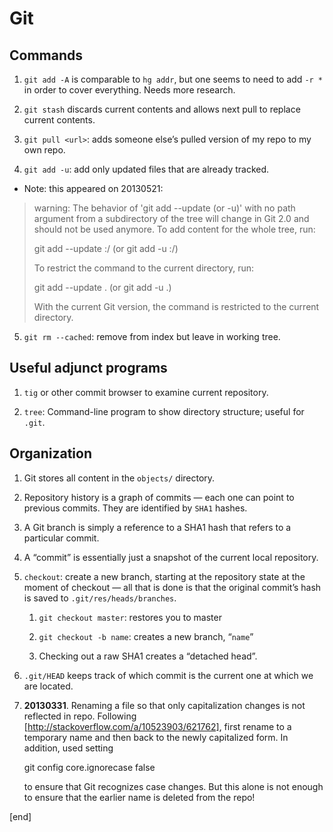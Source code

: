 Git
===

Commands
--------

1.  ​`git add -A` is comparable to `hg addr`, but one seems
    to need to add `-r *` in order to cover everything. Needs more
    research.

1.  ​`git stash` discards current contents and allows next
    pull to replace current contents.

1.  ​`git pull <url>`: adds someone else’s pulled version of
    my repo to my own repo.

4.   `git add -u`: add only updated files that are already tracked.
 * Note: this appeared on 20130521:

 > warning: The behavior of 'git add --update (or -u)' with no path argument from a
subdirectory of the tree will change in Git 2.0 and should not be used anymore.
 > To add content for the whole tree, run:
 > 
 >   git add --update :/
 >   (or git add -u :/)
 > 
 > To restrict the command to the current directory, run:
 > 
 >   git add --update .
 >   (or git add -u .)
 > 
 > With the current Git version, the command is restricted to the current directory.


5.   `git rm --cached`: remove from index but leave in working tree.

Useful adjunct programs
-----------------------

1.  `tig` or other commit browser to examine current repository.

2.  `tree`: Command-line program to show directory structure; useful for `.git`.

Organization
------------

1.  Git stores all content in the `objects/` directory.

2.  Repository history is a graph of commits — each one can point to
    previous commits. They are identified by `SHA1` hashes.

3.  A Git branch is simply a reference to a SHA1 hash that refers to a
    particular commit.

4.  A “commit” is essentially just a snapshot of the current local
    repository.

5.  `checkout`: create a new branch, starting at the repository state at
    the moment of checkout — all that is done is that the original
    commit’s hash is saved to `.git/res/heads/branches`.

    1.  `git checkout master`: restores you to master

    2.  `git checkout -b name`: creates a new branch, “`name`”

    3.  Checking out a raw SHA1 creates a “detached head”.

6.  `.git/HEAD` keeps track of which commit is the current one at which
    we are located.

7. **20130331**. Renaming a file so that only capitalization changes is not reflected in repo. Following [http://stackoverflow.com/a/10523903/621762], first rename to a temporary name and then back to the newly capitalized form. In addition, used setting 

    git config core.ignorecase false

   to ensure that Git recognizes case changes. But this alone is not enough to ensure that the earlier name is deleted from the repo!

[end]

